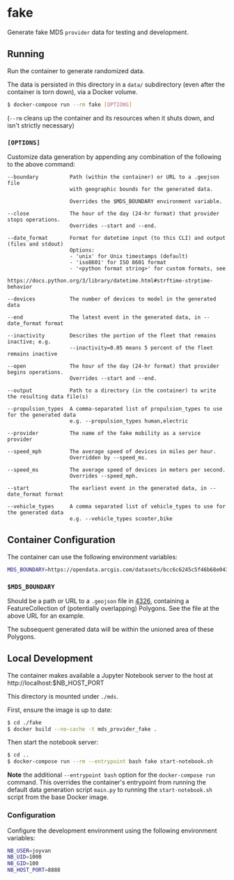 # fake

Generate fake MDS `provider` data for testing and development.

## Running

Run the container to generate randomized data.

The data is persisted in this directory in a `data/` subdirectory
(even after the container is torn down), via a Docker volume.

```bash
$ docker-compose run --rm fake [OPTIONS]
```

(`--rm` cleans up the container and its resources when it shuts down, and isn't strictly necessary)

### `[OPTIONS]`

Customize data generation by appending any combination of the following to the above command:

```
--boundary          Path (within the container) or URL to a .geojson file
                    with geographic bounds for the generated data.

                    Overrides the $MDS_BOUNDARY environment variable.

--close             The hour of the day (24-hr format) that provider stops operations.
                    Overrides --start and --end.

--date_format       Format for datetime input (to this CLI) and output (files and stdout)
                    Options:
                    - 'unix' for Unix timestamps (default)
                    - 'iso8601' for ISO 8601 format
                    - '<python format string>' for custom formats, see
                       https://docs.python.org/3/library/datetime.html#strftime-strptime-behavior

--devices           The number of devices to model in the generated data

--end               The latest event in the generated data, in --date_format format

--inactivity        Describes the portion of the fleet that remains inactive; e.g.
                    --inactivity=0.05 means 5 percent of the fleet remains inactive

--open              The hour of the day (24-hr format) that provider begins operations.
                    Overrides --start and --end.

--output            Path to a directory (in the container) to write the resulting data file(s)

--propulsion_types  A comma-separated list of propulsion_types to use for the generated data
                    e.g. --propulsion_types human,electric

--provider          The name of the fake mobility as a service provider

--speed_mph         The average speed of devices in miles per hour.
                    Overridden by --speed_ms.

--speed_ms          The average speed of devices in meters per second.
                    Overrides --speed_mph.

--start             The earliest event in the generated data, in --date_format format

--vehicle_types     A comma separated list of vehicle_types to use for the generated data
                    e.g. --vehicle_types scooter,bike
```

## Container Configuration

The container can use the following environment variables:

```bash
MDS_BOUNDARY=https://opendata.arcgis.com/datasets/bcc6c6245c5f46b68e043f6179bab153_3.geojson
```

### `$MDS_BOUNDARY`

Should be a path or URL to a `.geojson` file in [4326](http://epsg.io/4326), 
containing a FeatureCollection of (potentially overlapping) Polygons. See the file at the above URL for an example.

The subsequent generated data will be within the unioned area of these Polygons.

## Local Development

The container makes available a Jupyter Notebook server to the host at http://localhost:$NB_HOST_PORT

This directory is mounted under `./mds`.

First, ensure the image is up to date:

```bash
$ cd ./fake
$ docker build --no-cache -t mds_provider_fake .
```

Then start the notebook server:

```bash
$ cd ..
$ docker-compose run --rm --entrypoint bash fake start-notebook.sh
```

**Note** the additional `--entrypoint bash` option for the `docker-compose run` command.
This overrides the container's entrypoint from running the default data generation script `main.py`
to running the `start-notebook.sh` script from the base Docker image.

### Configuration

Configure the development environment using the following environment variables:

```bash
NB_USER=joyvan
NB_UID=1000
NB_GID=100
NB_HOST_PORT=8888
```
